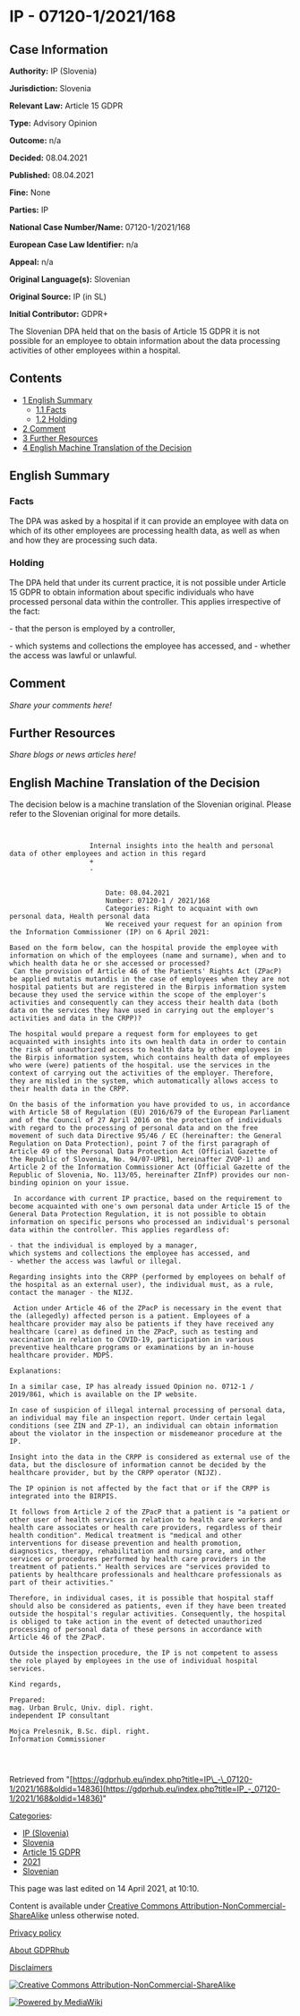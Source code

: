 # IP - 07120-1/2021/168

## Case Information

**Authority:** IP (Slovenia)

**Jurisdiction:** Slovenia

**Relevant Law:** Article 15 GDPR

**Type:** Advisory Opinion

**Outcome:** n/a

**Decided:** 08.04.2021

**Published:** 08.04.2021

**Fine:** None

**Parties:** IP

**National Case Number/Name:** 07120-1/2021/168

**European Case Law Identifier:** n/a

**Appeal:** n/a

**Original Language(s):** Slovenian

**Original Source:** IP (in SL)

**Initial Contributor:** GDPR+

The Slovenian DPA held that on the basis of Article 15 GDPR it is not possible for an employee to obtain information about the data processing activities of other employees within a hospital.

## Contents

*   [1 English Summary](#English_Summary)
    *   [1.1 Facts](#Facts)
    *   [1.2 Holding](#Holding)
*   [2 Comment](#Comment)
*   [3 Further Resources](#Further_Resources)
*   [4 English Machine Translation of the Decision](#English_Machine_Translation_of_the_Decision)

## English Summary

### Facts

The DPA was asked by a hospital if it can provide an employee with data on which of its other employees are processing health data, as well as when and how they are processing such data.

### Holding

The DPA held that under its current practice, it is not possible under Article 15 GDPR to obtain information about specific individuals who have processed personal data within the controller. This applies irrespective of the fact:

\- that the person is employed by a controller,

\- which systems and collections the employee has accessed, and - whether the access was lawful or unlawful.

## Comment

_Share your comments here!_

## Further Resources

_Share blogs or news articles here!_

## English Machine Translation of the Decision

The decision below is a machine translation of the Slovenian original. Please refer to the Slovenian original for more details.

```

                    
                    Internal insights into the health and personal data of other employees and action in this regard
                    +
                    -
                    
                    
                        Date: 08.04.2021
                        Number: 07120-1 / 2021/168
                        Categories: Right to acquaint with own personal data, Health personal data
                        We received your request for an opinion from the Information Commissioner (IP) on 6 April 2021:

Based on the form below, can the hospital provide the employee with information on which of the employees (name and surname), when and to which health data he or she accessed or processed?
 Can the provision of Article 46 of the Patients' Rights Act (ZPacP) be applied mutatis mutandis in the case of employees when they are not hospital patients but are registered in the Birpis information system because they used the service within the scope of the employer's activities and consequently can they access their health data (both data on the services they have used in carrying out the employer's activities and data in the CRPP)?

The hospital would prepare a request form for employees to get acquainted with insights into its own health data in order to contain the risk of unauthorized access to health data by other employees in the Birpis information system, which contains health data of employees who were (were) patients of the hospital. use the services in the context of carrying out the activities of the employer. Therefore, they are misled in the system, which automatically allows access to their health data in the CRPP.

On the basis of the information you have provided to us, in accordance with Article 58 of Regulation (EU) 2016/679 of the European Parliament and of the Council of 27 April 2016 on the protection of individuals with regard to the processing of personal data and on the free movement of such data Directive 95/46 / EC (hereinafter: the General Regulation on Data Protection), point 7 of the first paragraph of Article 49 of the Personal Data Protection Act (Official Gazette of the Republic of Slovenia, No. 94/07-UPB1, hereinafter ZVOP-1) and Article 2 of the Information Commissioner Act (Official Gazette of the Republic of Slovenia, No. 113/05, hereinafter ZInfP) provides our non-binding opinion on your issue.

 In accordance with current IP practice, based on the requirement to become acquainted with one's own personal data under Article 15 of the General Data Protection Regulation, it is not possible to obtain information on specific persons who processed an individual's personal data within the controller. This applies regardless of:

- that the individual is employed by a manager,
which systems and collections the employee has accessed, and
- whether the access was lawful or illegal.

Regarding insights into the CRPP (performed by employees on behalf of the hospital as an external user), the individual must, as a rule, contact the manager - the NIJZ.

 Action under Article 46 of the ZPacP is necessary in the event that the (allegedly) affected person is a patient. Employees of a healthcare provider may also be patients if they have received any healthcare (care) as defined in the ZPacP, such as testing and vaccination in relation to COVID-19, participation in various preventive healthcare programs or examinations by an in-house healthcare provider. MDPŠ.

Explanations:

In a similar case, IP has already issued Opinion no. 0712-1 / 2019/861, which is available on the IP website.

In case of suspicion of illegal internal processing of personal data, an individual may file an inspection report. Under certain legal conditions (see ZIN and ZP-1), an individual can obtain information about the violator in the inspection or misdemeanor procedure at the IP.

Insight into the data in the CRPP is considered as external use of the data, but the disclosure of information cannot be decided by the healthcare provider, but by the CRPP operator (NIJZ).

The IP opinion is not affected by the fact that or if the CRPP is integrated into the BIRPIS.

It follows from Article 2 of the ZPacP that a patient is "a patient or other user of health services in relation to health care workers and health care associates or health care providers, regardless of their health condition". Medical treatment is "medical and other interventions for disease prevention and health promotion, diagnostics, therapy, rehabilitation and nursing care, and other services or procedures performed by health care providers in the treatment of patients." Health services are "services provided to patients by healthcare professionals and healthcare professionals as part of their activities."

Therefore, in individual cases, it is possible that hospital staff should also be considered as patients, even if they have been treated outside the hospital's regular activities. Consequently, the hospital is obliged to take action in the event of detected unauthorized processing of personal data of these persons in accordance with Article 46 of the ZPacP.

Outside the inspection procedure, the IP is not competent to assess the role played by employees in the use of individual hospital services.

Kind regards,

Prepared:
mag. Urban Brulc, Univ. dipl. right.
independent IP consultant

Mojca Prelesnik, B.Sc. dipl. right.
Information Commissioner

                    
                

```

Retrieved from "[https://gdprhub.eu/index.php?title=IP\_-\_07120-1/2021/168&oldid=14836](https://gdprhub.eu/index.php?title=IP_-_07120-1/2021/168&oldid=14836)"

[Categories](/index.php?title=Special:Categories "Special:Categories"):

*   [IP (Slovenia)](/index.php?title=Category:IP_\(Slovenia\) "Category:IP (Slovenia)")
*   [Slovenia](/index.php?title=Category:Slovenia "Category:Slovenia")
*   [Article 15 GDPR](/index.php?title=Category:Article_15_GDPR "Category:Article 15 GDPR")
*   [2021](/index.php?title=Category:2021 "Category:2021")
*   [Slovenian](/index.php?title=Category:Slovenian "Category:Slovenian")

This page was last edited on 14 April 2021, at 10:10.

Content is available under [Creative Commons Attribution-NonCommercial-ShareAlike](https://creativecommons.org/licenses/by-nc-sa/4.0/) unless otherwise noted.

[Privacy policy](/index.php?title=GDPRhub:Privacy_policy)

[About GDPRhub](/index.php?title=GDPRhub:About)

[Disclaimers](/index.php?title=GDPRhub:General_disclaimer)

[![Creative Commons Attribution-NonCommercial-ShareAlike](/resources/assets/licenses/cc-by-nc-sa.png)](https://creativecommons.org/licenses/by-nc-sa/4.0/)

[![Powered by MediaWiki](/resources/assets/poweredby_mediawiki_88x31.png)](https://www.mediawiki.org/)